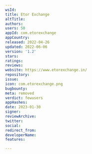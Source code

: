 ```yaml
---
wsId: 
title: Etor Exchange
altTitle: 
authors: 
users: 50
appId: com.etorexchange
appCountry: 
released: 2022-04-26
updated: 2022-06-06
version: '1.2'
stars: 
ratings: 
reviews: 
website: https://www.etorexchange.in/
repository: 
issue: 
icon: com.etorexchange.png
bugbounty: 
meta: removed
verdict: fewusers
appHashes: 
date: 2023-01-30
signer: 
reviewArchive: 
twitter: 
social: 
redirect_from: 
developerName: 
features: 

---
```


